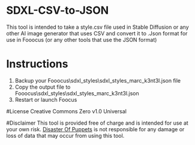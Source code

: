 # SDXL-CSV-to-JSON
This tool is intended to take a style.csv file used in Stable Diffusion or any other AI image generator that uses CSV
and convert it to .Json format for use in Fooocus (or any other tools that use the JSON format)

# Instructions
1. Backup your Fooocus\sdxl_styles\sdxl_styles_marc_k3nt3l.json file
2. Copy the output file to Fooocus\sdxl_styles\sdxl_styles_marc_k3nt3l.json
3. Restart or launch Foocus

#License
Creative Commons Zero v1.0 Universal

#Disclaimer
This tool is provided free of charge and is intended for use at your own risk. 
<a href="http://Disasterofpuppets.com"> Disaster Of Puppets</a> is not responsible for any damage or loss of data that may occur from using this tool.
